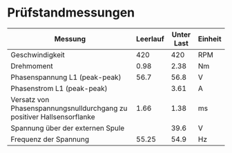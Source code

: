 # Prüfstandmessungen

| Messung | Leerlauf | Unter Last | Einheit |
|---------|----------|------------|---------|
| Geschwindigkeit								| 420   | 420  | RPM |
| Drehmoment									| 0.98  | 2.38 | Nm  |
| Phasenspannung L1 (peak-peak)							| 56.7  | 56.8 | V   |
| Phasenstrom L1 (peak-peak)							|       | 3.61 | A   |
| Versatz von Phasenspannungsnulldurchgang zu positiver Hallsensorflanke	| 1.66  | 1.38 | ms  |
| Spannung über der externen Spule						|       | 39.6 | V   |
| Frequenz der Spannung								| 55.25 | 54.9 | Hz  |
